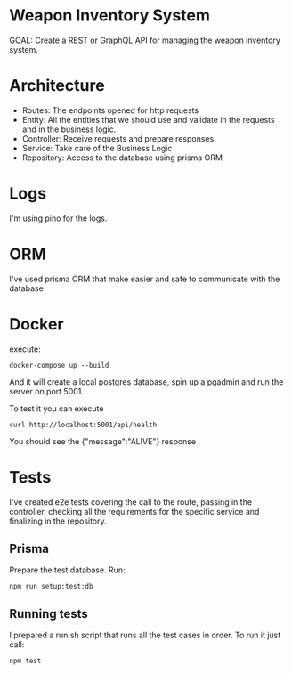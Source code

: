 # Weapon Inventory System

GOAL: Create a REST or GraphQL API for managing the weapon inventory system.

# Architecture

-   Routes: The endpoints opened for http requests
-   Entity: All the entities that we should use and validate in the requests and in the business logic.
-   Controller: Receive requests and prepare responses
-   Service: Take care of the Business Logic
-   Repository: Access to the database using prisma ORM

# Logs

I'm using pino for the logs.

# ORM

I've used prisma ORM that make easier and safe to communicate with the database

# Docker

execute:

```
docker-compose up --build
```

And it will create a local postgres database, spin up a pgadmin and run the server on port 5001.

To test it you can execute

```
curl http://localhost:5001/api/health
```

You should see the {"message":"ALIVE"} response

# Tests

I've created e2e tests covering the call to the route, passing in the controller, checking all the requirements for the
specific service and finalizing in the repository.

## Prisma

Prepare the test database. Run:

```
npm run setup:test:db
```

## Running tests

I prepared a run.sh script that runs all the test cases in order.
To run it just call:

```
npm test
```
